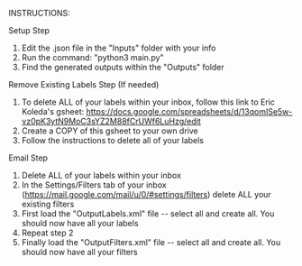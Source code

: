 INSTRUCTIONS:

Setup Step
  1. Edit the .json file in the "Inputs" folder with your info
  2. Run the command: "python3 main.py"
  3. Find the generated outputs within the "Outputs" folder


Remove Existing Labels Step (If needed)
  1. To delete ALL of your labels within your inbox, follow this link to Eric Koleda's gsheet: https://docs.google.com/spreadsheets/d/13qomISe5w-vz0pK3ytN9MoC3sYZ2M88fCrUWf6LuHzg/edit
  2. Create a COPY of this gsheet to your own drive
  3. Follow the instructions to delete all of your labels


Email Step
  1. Delete ALL of your labels within your inbox
  2. In the Settings/Filters tab of your inbox (https://mail.google.com/mail/u/0/#settings/filters) delete ALL your existing filters
  3. First load the "OutputLabels.xml" file -- select all and create all. You should now have all your labels
  4. Repeat step 2
  5. Finally load the "OutputFilters.xml" file -- select all and create all. You should now have all your filters 
